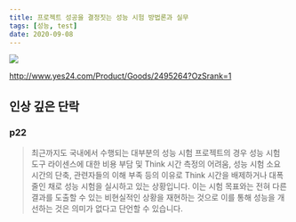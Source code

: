 ```yaml
---
title: 프로젝트 성공을 결정짓는 성능 시험 방법론과 실무
tags: [성능, test]
date: 2020-09-08
---
```


![](https://image.yes24.com/momo/TopCate55/MidCate05/5445066.jpg)

http://www.yes24.com/Product/Goods/2495264?OzSrank=1

## 인상 깊은 단락

### p22
> 최근까지도 국내에서 수행되는 대부분의 성능 시험 프로젝트의 경우 성능 시험 도구 라이센스에 대한 비용 부담 및 Think 시간 측정의 어려움, 성능 시험 소요 시간의 단축, 관련자들의 이해 부족 등의 이유로 Think 시간을 배제하거나 대폭 줄인 채로 성능 시험을 실시하고 있는 상황입니다. 이는 시험 목표와는 전혀 다른 결과를 도출할 수 있는 비현실적인 상황을 재현하는 것으로 이를 통해 성능을 개선하는 것은 의미가 없다고 단언할 수 있습니다.
